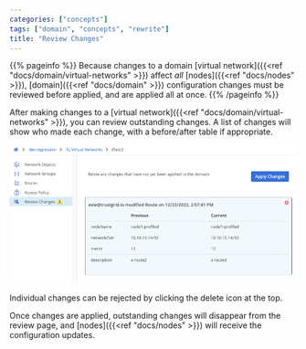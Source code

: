 ```yaml
---
categories: ["concepts"]
tags: ["domain", "concepts", "rewrite"]
title: "Review Changes"
---
```


{{% pageinfo %}}
Because changes to a domain [virtual network]({{<ref "docs/domain/virtual-networks" >}}) affect _all_ [nodes]({{<ref "docs/nodes" >}}), [domain]({{<ref "docs/domain" >}}) configuration changes must be reviewed before applied, and are applied all at once.
{{% /pageinfo %}}

After making changes to a [virtual network]({{<ref "docs/domain/virtual-networks" >}}), you can review outstanding changes. A list of changes will show who made each change, with a before/after table if appropriate.

![img](outstanding-changes.png)

Individual changes can be rejected by clicking the delete icon at the top.

Once changes are applied, outstanding changes will disappear from the review page, and [nodes]({{<ref "docs/nodes" >}}) will receive the configuration updates.

